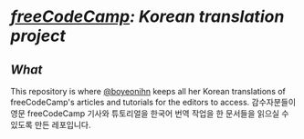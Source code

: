 # _[freeCodeCamp](https://www.freecodecamp.org/news): Korean translation project_

## _What_
This repository is where [@boyeonihn](https://github.com/boyeonihn) keeps all her Korean translations of freeCodeCamp's articles and tutorials for the editors to access.
감수자분들이 영문 freeCodeCamp 기사와 튜토리얼을 한국어 번역 작업을 한 문서들을 읽으실 수 있도록 만든 레포입니다. 

